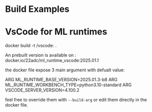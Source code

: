 # Build Examples

# VsCode for ML runtimes


docker build -t <my docker repos>/vscode:<TAG> .

An prebuilt version is available on : docker.io/22adc/ml_runtime_vscode:2025.01.1

the docker file expose 3 main argument with defualt value:

ARG ML_RUNTIME_BASE_VERSION=2025.01.3-b8
ARG ML_RUNTIME_WORKBENCH_TYPE=python3.10-standard
ARG VSCODE_SERVER_VERSION=4.100.2

feel free to override them with `--build-arg` or edit them directly in the docker file.